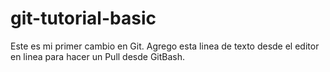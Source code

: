 # git-tutorial-basic
Este es mi primer cambio en Git.
Agrego esta linea de texto desde el editor en linea para hacer un Pull desde GitBash.
